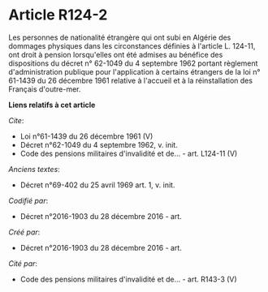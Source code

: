 # Article R124-2

Les personnes de nationalité étrangère qui ont subi en Algérie des dommages physiques dans les circonstances définies à
l'article L. 124-11, ont droit à pension lorsqu'elles ont été admises au bénéfice des dispositions du décret n° 62-1049 du 4
septembre 1962 portant règlement d'administration publique pour l'application à certains étrangers de la loi n° 61-1439 du 26
décembre 1961 relative à l'accueil et à la réinstallation des Français d'outre-mer.

**Liens relatifs à cet article**

_Cite_:

  - Loi n°61-1439 du 26 décembre 1961 (V)
  - Décret n°62-1049 du 4 septembre 1962, v. init.
  - Code des pensions militaires d'invalidité et de... - art. L124-11 (V)

_Anciens textes_:

  - Décret n°69-402 du 25 avril 1969 art. 1, v. init.

_Codifié par_:

  - Décret n°2016-1903 du 28 décembre 2016 - art.

_Créé par_:

  - Décret n°2016-1903 du 28 décembre 2016 - art.

_Cité par_:

  - Code des pensions militaires d'invalidité et de... - art. R143-3 (V)
